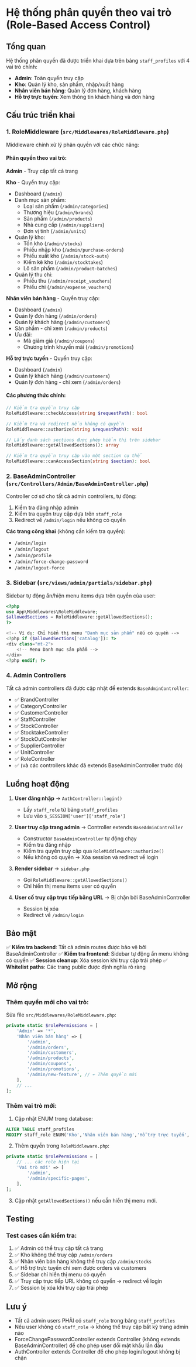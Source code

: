 # Hệ thống phân quyền theo vai trò (Role-Based Access Control)

## Tổng quan

Hệ thống phân quyền đã được triển khai dựa trên bảng `staff_profiles` với 4 vai trò chính:
- **Admin**: Toàn quyền truy cập
- **Kho**: Quản lý kho, sản phẩm, nhập/xuất hàng
- **Nhân viên bán hàng**: Quản lý đơn hàng, khách hàng
- **Hỗ trợ trực tuyến**: Xem thông tin khách hàng và đơn hàng

## Cấu trúc triển khai

### 1. RoleMiddleware (`src/Middlewares/RoleMiddleware.php`)

Middleware chính xử lý phân quyền với các chức năng:

#### Phân quyền theo vai trò:

**Admin** - Truy cập tất cả trang

**Kho** - Quyền truy cập:
- Dashboard (`/admin`)
- Danh mục sản phẩm:
  - Loại sản phẩm (`/admin/categories`)
  - Thương hiệu (`/admin/brands`)
  - Sản phẩm (`/admin/products`)
  - Nhà cung cấp (`/admin/suppliers`)
  - Đơn vị tính (`/admin/units`)
- Quản lý kho:
  - Tồn kho (`/admin/stocks`)
  - Phiếu nhập kho (`/admin/purchase-orders`)
  - Phiếu xuất kho (`/admin/stock-outs`)
  - Kiểm kê kho (`/admin/stocktakes`)
  - Lô sản phẩm (`/admin/product-batches`)
- Quản lý thu chi:
  - Phiếu thu (`/admin/receipt_vouchers`)
  - Phiếu chi (`/admin/expense_vouchers`)

**Nhân viên bán hàng** - Quyền truy cập:
- Dashboard (`/admin`)
- Quản lý đơn hàng (`/admin/orders`)
- Quản lý khách hàng (`/admin/customers`)
- Sản phẩm - chỉ xem (`/admin/products`)
- Ưu đãi:
  - Mã giảm giá (`/admin/coupons`)
  - Chương trình khuyến mãi (`/admin/promotions`)

**Hỗ trợ trực tuyến** - Quyền truy cập:
- Dashboard (`/admin`)
- Quản lý khách hàng (`/admin/customers`)
- Quản lý đơn hàng - chỉ xem (`/admin/orders`)

#### Các phương thức chính:

```php
// Kiểm tra quyền truy cập
RoleMiddleware::checkAccess(string $requestPath): bool

// Kiểm tra và redirect nếu không có quyền
RoleMiddleware::authorize(string $requestPath): void

// Lấy danh sách sections được phép hiển thị trên sidebar
RoleMiddleware::getAllowedSections(): array

// Kiểm tra quyền truy cập vào một section cụ thể
RoleMiddleware::canAccessSection(string $section): bool
```

### 2. BaseAdminController (`src/Controllers/Admin/BaseAdminController.php`)

Controller cơ sở cho tất cả admin controllers, tự động:
1. Kiểm tra đăng nhập admin
2. Kiểm tra quyền truy cập dựa trên `staff_role`
3. Redirect về `/admin/login` nếu không có quyền

**Các trang công khai** (không cần kiểm tra quyền):
- `/admin/login`
- `/admin/logout`
- `/admin/profile`
- `/admin/force-change-password`
- `/admin/logout-force`

### 3. Sidebar (`src/views/admin/partials/sidebar.php`)

Sidebar tự động ẩn/hiện menu items dựa trên quyền của user:

```php
<?php
use App\Middlewares\RoleMiddleware;
$allowedSections = RoleMiddleware::getAllowedSections();
?>

<!-- Ví dụ: Chỉ hiển thị menu "Danh mục sản phẩm" nếu có quyền -->
<?php if ($allowedSections['catalog']): ?>
<div class="mt-2">
    <!-- Menu Danh mục sản phẩm -->
</div>
<?php endif; ?>
```

### 4. Admin Controllers

Tất cả admin controllers đã được cập nhật để extends `BaseAdminController`:
- ✅ BrandController
- ✅ CategoryController
- ✅ CustomerController
- ✅ StaffController
- ✅ StockController
- ✅ StocktakeController
- ✅ StockOutController
- ✅ SupplierController
- ✅ UnitController
- ✅ RoleController
- ✅ (và các controllers khác đã extends BaseAdminController trước đó)

## Luồng hoạt động

1. **User đăng nhập** → `AuthController::login()`
   - Lấy `staff_role` từ bảng `staff_profiles`
   - Lưu vào `$_SESSION['user']['staff_role']`

2. **User truy cập trang admin** → Controller extends `BaseAdminController`
   - Constructor `BaseAdminController` tự động chạy
   - Kiểm tra đăng nhập
   - Kiểm tra quyền truy cập qua `RoleMiddleware::authorize()`
   - Nếu không có quyền → Xóa session và redirect về login

3. **Render sidebar** → `sidebar.php`
   - Gọi `RoleMiddleware::getAllowedSections()`
   - Chỉ hiển thị menu items user có quyền

4. **User cố truy cập trực tiếp bằng URL** → Bị chặn bởi BaseAdminController
   - Session bị xóa
   - Redirect về `/admin/login`

## Bảo mật

✅ **Kiểm tra backend**: Tất cả admin routes được bảo vệ bởi BaseAdminController
✅ **Kiểm tra frontend**: Sidebar tự động ẩn menu không có quyền
✅ **Session cleanup**: Xóa session khi truy cập trái phép
✅ **Whitelist paths**: Các trang public được định nghĩa rõ ràng

## Mở rộng

### Thêm quyền mới cho vai trò:

Sửa file `src/Middlewares/RoleMiddleware.php`:

```php
private static $rolePermissions = [
    'Admin' => '*',
    'Nhân viên bán hàng' => [
        '/admin',
        '/admin/orders',
        '/admin/customers',
        '/admin/products',
        '/admin/coupons',
        '/admin/promotions',
        '/admin/new-feature', // ← Thêm quyền mới
    ],
    // ...
];
```

### Thêm vai trò mới:

1. Cập nhật ENUM trong database:
```sql
ALTER TABLE staff_profiles 
MODIFY staff_role ENUM('Kho','Nhân viên bán hàng','Hỗ trợ trực tuyến','Admin','Vai trò mới') NOT NULL;
```

2. Thêm quyền trong `RoleMiddleware.php`:
```php
private static $rolePermissions = [
    // ... các role hiện tại
    'Vai trò mới' => [
        '/admin',
        '/admin/specific-pages',
    ],
];
```

3. Cập nhật `getAllowedSections()` nếu cần hiển thị menu mới.

## Testing

### Test cases cần kiểm tra:

1. ✅ Admin có thể truy cập tất cả trang
2. ✅ Kho không thể truy cập `/admin/orders`
3. ✅ Nhân viên bán hàng không thể truy cập `/admin/stocks`
4. ✅ Hỗ trợ trực tuyến chỉ xem được orders và customers
5. ✅ Sidebar chỉ hiển thị menu có quyền
6. ✅ Truy cập trực tiếp URL không có quyền → redirect về login
7. ✅ Session bị xóa khi truy cập trái phép

## Lưu ý

- Tất cả admin users PHẢI có `staff_role` trong bảng `staff_profiles`
- Nếu user không có `staff_role` → không thể truy cập bất kỳ trang admin nào
- ForceChangePasswordController extends Controller (không extends BaseAdminController) để cho phép user đổi mật khẩu lần đầu
- AuthController extends Controller để cho phép login/logout không bị chặn
